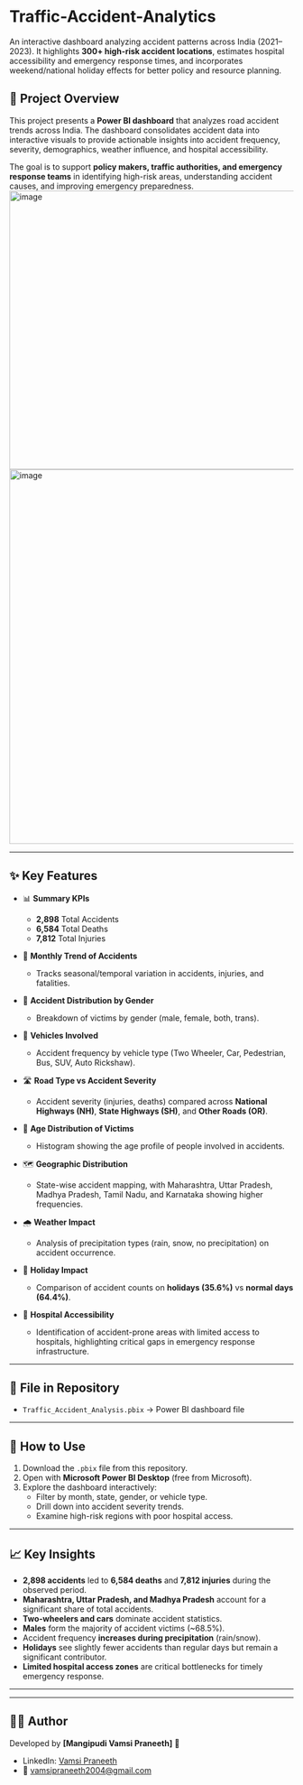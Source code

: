 # Traffic-Accident-Analytics
An interactive dashboard analyzing accident patterns across India (2021–2023). It highlights **300+ high-risk accident locations**, estimates hospital accessibility and emergency response times, and incorporates weekend/national holiday effects for better policy and resource planning.

## 📌 Project Overview  
This project presents a **Power BI dashboard** that analyzes road accident trends across India. The dashboard consolidates accident data into interactive visuals to provide actionable insights into accident frequency, severity, demographics, weather influence, and hospital accessibility.  

The goal is to support **policy makers, traffic authorities, and emergency response teams** in identifying high-risk areas, understanding accident causes, and improving emergency preparedness.  
<img width="893" height="494" alt="image" src="https://github.com/user-attachments/assets/af2c4438-9e9c-4322-beab-0af56bb051aa" />
<img width="1175" height="664" alt="image" src="https://github.com/user-attachments/assets/d25a704b-9499-44f7-8a7b-ab8f733e0e4c" />

---

## ✨ Key Features  

- 📊 **Summary KPIs**  
  - **2,898** Total Accidents  
  - **6,584** Total Deaths  
  - **7,812** Total Injuries  

- 📅 **Monthly Trend of Accidents**  
  - Tracks seasonal/temporal variation in accidents, injuries, and fatalities.  

- 🚻 **Accident Distribution by Gender**  
  - Breakdown of victims by gender (male, female, both, trans).  

- 🚗 **Vehicles Involved**  
  - Accident frequency by vehicle type (Two Wheeler, Car, Pedestrian, Bus, SUV, Auto Rickshaw).  

- 🛣️ **Road Type vs Accident Severity**  
  - Accident severity (injuries, deaths) compared across **National Highways (NH)**, **State Highways (SH)**, and **Other Roads (OR)**.  

- 👥 **Age Distribution of Victims**  
  - Histogram showing the age profile of people involved in accidents.  

- 🗺️ **Geographic Distribution**  
  - State-wise accident mapping, with Maharashtra, Uttar Pradesh, Madhya Pradesh, Tamil Nadu, and Karnataka showing higher frequencies.  

- 🌧️ **Weather Impact**  
  - Analysis of precipitation types (rain, snow, no precipitation) on accident occurrence.  

- 📆 **Holiday Impact**  
  - Comparison of accident counts on **holidays (35.6%)** vs **normal days (64.4%)**.  

- 🏥 **Hospital Accessibility**  
  - Identification of accident-prone areas with limited access to hospitals, highlighting critical gaps in emergency response infrastructure.  

---

## 📂 File in Repository  
- `Traffic_Accident_Analysis.pbix` → Power BI dashboard file  

---

## 🚀 How to Use  
1. Download the `.pbix` file from this repository.  
2. Open with **Microsoft Power BI Desktop** (free from Microsoft).  
3. Explore the dashboard interactively:  
   - Filter by month, state, gender, or vehicle type.  
   - Drill down into accident severity trends.  
   - Examine high-risk regions with poor hospital access.  

---

## 📈 Key Insights  
- **2,898 accidents** led to **6,584 deaths** and **7,812 injuries** during the observed period.  
- **Maharashtra, Uttar Pradesh, and Madhya Pradesh** account for a significant share of total accidents.  
- **Two-wheelers and cars** dominate accident statistics.  
- **Males** form the majority of accident victims (~68.5%).  
- Accident frequency **increases during precipitation** (rain/snow).  
- **Holidays** see slightly fewer accidents than regular days but remain a significant contributor.  
- **Limited hospital access zones** are critical bottlenecks for timely emergency response.  

---
  
---

## 👨‍💻 Author  
Developed by **[Mangipudi Vamsi Praneeth]** 🚀  
- LinkedIn: [Vamsi Praneeth](https://www.linkedin.com/in/vamsi-praneeth-92458a259/) 
- 📧 vamsipraneeth2004@gmail.com
